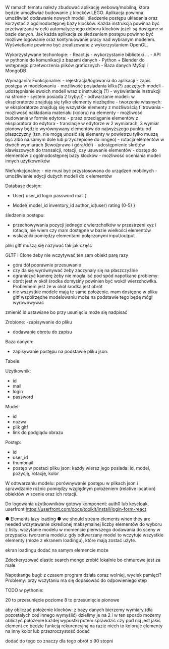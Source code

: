 
W ramach tematu należy zbudować aplikację webową/mobilną, która będzie umożliwiać budowanie z klocków LEGO.
Aplikacja powinna umożliwiać dodawanie nowych modeli, śledzenie postępu układania oraz korzystać z ogólnodostępnej
bazy klocków. Każda instrukcja powinna być przetwarzana w celu automatycznego doboru klocków jeżeli są dostępne
w bazie danych.
Jak każda aplikacja ze śledzeniem postępu powinno być możliwe logowanie oraz kontynuowanie
pracy nad wybranym modelem.
Wyświetlanie powinno być zrealizowane z wykorzystaniem OpenGL.

Wykorzystywane techonlogie:
    - React.js
    - wykorzystanie biblioteki ...
    - API w pythonie do komunikacji z bazami danych
    - Python + Blender do wstępnego przetworzenia plików graficznych
    - Baza danych MySql i MongoDB

Wymagania:
Funkcjonalne:
    - rejestracja/logowania do aplikacji
    - zapis postępu w modelowaniu
    - możliwość posiadania kilku(?) zaczętych modeli
    - udostępnianie swoich modeli wraz z instrukcją (?)
    - wyświetlanie instrukcji na stronie
    - system posiada 2 tryby:Z
        - odtwarzanie modeli: w eksploratorze znajdują się tylko elementy niezbędne
        - tworzenie własnych: w eksploratorze znajdują się wszystkie elementy z możliwością filtrowania
    - możliwość nakładania materiału (koloru) na elementy
    - możliwość budowania w formie edytora:
        - przez przeciąganie elementów z eksploratora do edytora
        - translacje w edytorze w 2 wymiarach, 3 wymiar pionowy będzie wyrównywany elementów do najwyższego punktu od płaszczyzny (tzn. nie mogą unosić się elementy w powietrzu tylko muszą być albo na samym dole lub przyczepione do inngeo)
        - rotacja elementów w dwóch wymiarach (lewo/prawo i góra/dół)
        - udostępnienie skrótów klawiszowych do transalcji, rotacji, czy usuwanie elementów
    - dostęp do elementów z ogólnodostępnej bazy klocków
    - możliwość oceniania modeli innych użytkowników

Niefunkcjonalne:
    - nie musi być przystosowana do urządzeń mobilnych
    - umożliwienie edycji dużych modeli do x elementów


Database design:
- User{
    user_id
    login
    password
    mail
}

- Model{
    model_id
    inventory_id
    author_id(user)
    rating (0-5)
}

śledzenie postępu:

- przechowywania pozycji jednego z wierzchołków w przestrzeni xyz i rotacja, nie wiem czy mam dostępne w bazie wielkości elementów
- wskaźniki pomiędzy elementami połączonymi input/output


pliki gltf muszą się nazywać tak jak część


GLTF i Clone żeby nie wczytywać ten sam obiekt parę razy


- góra dół poprawnie przesuwanie
- czy da się wyrównywać żeby zaczynały się na płaszczyźnie
- ograniczyć kamerę żeby nie mogła iść pod spód
napotkane problemy:
- obrót jest w okół środka domyślny powinien być wokół wierzchowłka. Problemem jest że w okół środka jest obrót
- nie wszystkie modele mają te same położenie.
mam dostępne w pliku gltf współrzędne modelowaniu może na podstawie tego będę mógł wyrównwywać


zmienić id ustawiane bo przy usunięciu może się nadpisać

Zrobione:
-zapisywanie do pliku
- dodawanie obrotu do zapisu

Baza danych:

- zapisywanie postępu na podstawie pliku json:


Tabele:

Użytkownik:
- id
- mail
- login
- password

Model:
- id
- nazwa
- plik gltf
- link do podglądu obrazu

Postęp:
- id
- user_id
- thumbnail
- postęp w postaci pliku json:
każdy wiersz jego posiada: id, model, pozycję, rotację, kolor

W odtwarzaniu modelu:
porównywanie postępu w plikach json i sprawdzanie różnic pomiędzy
względnym położeniem (relative location) obiektów w scenie oraz ich rotacji.

Do logowania użytkowników gotowy komponent:
auth0 lub keycloak, userfront https://userfront.com/docs/toolkit/install/login-form-react

●	Elements lazy loading
●	we should stream elements when they are needed
wczytawanie określonej maksymalnej liczby elementów do wyboru z listy:
wczytanie modelu w momencie pierwszego dodawania do sceny w przypadku tworzenia modelu:
gdy odtwarzany model to wczytuje wszystkie elementy (może z ekranem loadingu), które mają zostać użyte.

ekran loadingu dodać na samym elemencie może

Zdockeryzować
elastic search
mongo zrobić lokalnie bo chmurowe jest za małe


Napotkange bugi:
z czasem program działa coraz wolniej, wyciek pamięci?
Problemy:
przy wczytaniu ma się dopasować do odpowieniego step

TODO w pythonie:


20 to przesunięcie poziome
8 to przesunięcie pionowe

aby obliczać położenie klocków:
z bazy danych bierzemy wymiary (dla pozostałych coś innego wymyślić)
dzielimy je na 2 i w ten sposób możemy obliczyć położenie każdej wypustki
potem sprawdzić czy pod nią jest jakiś element co będzie funkcją rekurencyjną na razie niech to koloruje elementy na inny kolor lub przezroczystość dodać

dodać do tego co znaczy dla tego obrót o 90 stopni


